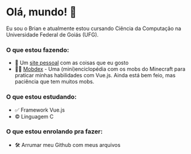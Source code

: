 # Olá, mundo! 👋
Eu sou o Brian e atualmente estou cursando Ciência da Computação na Universidade Federal de Goiás (UFG).

### O que estou fazendo:
- 🧱 Um [site pessoal](https://brianmath.github.io) com as coisas que eu gosto
- 🧟‍♂️ [Mobdex](https://mobdex.vercel.app/) - Uma (mini)enciclopédia com os mobs do Minecraft para praticar minhas habilidades com Vue.js. Ainda está bem feio, mas paciência que tem muitos mobs.

### O que estou estudando:
- ✅ Framework Vue.js
- © Linguagem C

### O que estou enrolando pra fazer:
- 🛠 Arrumar meu Github com meus arquivos
